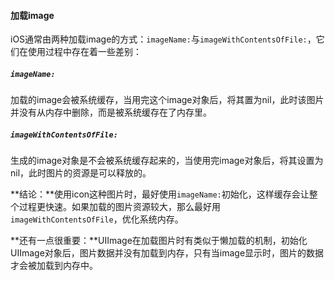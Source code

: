 #### 加载image

iOS通常由两种加载image的方式：`imageName:`与`imageWithContentsOfFile:`，它们在使用过程中存在着一些差别：

##### `imageName:`

加载的image会被系统缓存，当用完这个image对象后，将其置为nil，此时该图片并没有从内存中删除，而是被系统缓存在了内存里。

##### `imageWithContentsOfFile:`

生成的image对象是不会被系统缓存起来的，当使用完image对象后，将其设置为nil，此时图片的资源是可以释放的。

**结论：**使用icon这种图片时，最好使用`imageName:`初始化，这样缓存会让整个过程更快速。如果加载的图片资源较大，那么最好用`imageWithContentsOfFile`，优化系统内存。

**还有一点很重要：**UIImage在加载图片时有类似于懒加载的机制，初始化UIImage对象后，图片数据并没有加载到内存，只有当image显示时，图片的数据才会被加载到内存中。

